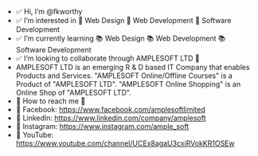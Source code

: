 - ✅ Hi, I’m @fkworthy
- ✅ I’m interested in 🚀 Web Design 🚀 Web Development 🚀 Software Development
- ✅ I’m currently learning 📚 Web Design 📚 Web Development 📚 Software Development 
- ✅ I’m looking to collaborate through AMPLESOFT LTD 💜
- AMPLESOFT LTD is an emerging R & D based IT Company that enables Products and Services.
"AMPLESOFT Online/Offline Courses" is a Product of "AMPLESOFT LTD".
"AMPLESOFT Online Shopping" is an Online Shop of "AMPLESOFT LTD".
- 📢 How to reach me 🤗
- 📣 Facebook: https://www.facebook.com/amplesoftlimited
- 📣 LinkedIn: https://www.linkedin.com/company/amplesoft
- 📣 Instagram: https://www.instagram.com/ample_soft
- 📣 YouTube: https://www.youtube.com/channel/UCEx8agaU3cxiRVokKR1OSEw
<!---
fkworthy/fkworthy is a 🎉 special 🎉 repository because its `README.md` (this file) appears on your GitHub profile.
You can click the Preview link to take a look at your changes.
--->
